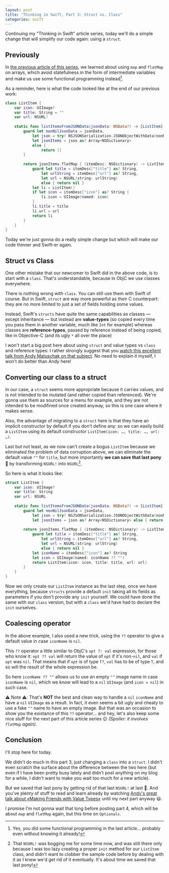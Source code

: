 ```yaml
---
layout: post
title: "Thinking in Swift, Part 3: Struct vs. Class"
categories: swift
---
```


Continuing my "Thinking in Swift" article series, today we'll do a simple change that will simplify our code again: using a `struct`.

## Previously

In [the previous article of this series](http://alisoftware.github.io/swift/2015/09/20/thinking-in-swift-2/), we learned about using `map` and `flatMap` on arrays, which avoid statefulness in the form of intermediate variables and make us use some functional programming instead[^fp].

[^fp]: Yes, you did some functional programming in the last article… probably even without knowing it already!

As a reminder, here is what the code looked like at the end of our previous work:

```swift
class ListItem {
    var icon: UIImage?
    var title: String = ""
    var url: NSURL!
    
    static func listItemsFromJSONData(jsonData: NSData?) -> [ListItem] {
        guard let nonNilJsonData = jsonData,
            let json = try? NSJSONSerialization.JSONObjectWithData(nonNilJsonData, options: []),
            let jsonItems = json as? Array<NSDictionary>
            else {
                return []
        }
        
        return jsonItems.flatMap { (itemDesc: NSDictionary) -> ListItem? in
            guard let title = itemDesc["title"] as? String,
                let urlString = itemDesc["url"] as? String,
                let url = NSURL(string: urlString)
                else { return nil }
            let li = ListItem()
            if let icon = itemDesc["icon"] as? String {
                li.icon = UIImage(named: icon)
            }
            li.title = title
            li.url = url
            return li
        }
    }
}
```

Today we're just gonna do a really simple change but which will make our code thinner and Swift-er again.

## Struct vs Class

One other mistake that our newcomer to Swift did in the above code, is to start with a `class`. That's understandable, because in ObjC we use classes everywhere. 

There is nothing wrong with `class`. You can still use them with Swift of course. But in Swift, `struct` are way more powerful as their C counterpart: they are no more limited to just a set of fields holding some values.

Instead, Swift's `structs` have quite the same capabilities as classes — except inheritance — but instead are **value-types** (so copied every time you pass them in another variable, much like `Int` for example) whereas classes are **reference-types**, passed by reference instead of being copied, like in Objective-C (and its ugly `*` all over the place)

I won't start a big post here about using `struct` and value types vs `class` and reference types: I rather strongly suggest that you [watch this excellent talk from Andy Matuschak on that subject](https://realm.io/news/andy-matuschak-controlling-complexity/). No need to explain it myself, I won't do better than Andy here!

## Converting our class to a struct

In our case, a `struct` seems more appropriate because it carries values, and is not intended to be mutated (and rather copied than referenced). We're gonna use them as sources for a menu for example, and they are not intended to be modifined once created anyway, so this is one case where it makes sense.

Also, the advantage of migrating to a `struct` here is that they have an implicit constructor by default if you don't define any: so we can easily build a `ListItem` using its default constructor `ListItem(icon: …, title: …, url: …)`.

Last but not least, as we now can't create a bogus `ListItem` because we eliminated the problem of data corruption above, we can eliminate the default value `""` for `title`, but more importantly **we can save that last pony** 🐴 by transforming `NSURL!` into `NSURL`[^about-time].

[^about-time]: That `NSURL!` was bogging me for some time now, and was still there only because I was too lazy creating a proper `init` method for our `ListItem` class, and didn't want to clobber the sample code before by dealing with it as I knew we'd get rid of it eventually. It's about time we saved that last pony!

So here is what it looks like:

```swift
struct ListItem {
    var icon: UIImage?
    var title: String
    var url: NSURL
    
    static func listItemsFromJSONData(jsonData: NSData?) -> [ListItem] {
        guard let nonNilJsonData = jsonData,
            let json = try? NSJSONSerialization.JSONObjectWithData(nonNilJsonData, options: []),
            let jsonItems = json as? Array<NSDictionary> else { return [] }
        
        return jsonItems.flatMap { (itemDesc: NSDictionary) -> ListItem? in
            guard let title = itemDesc["title"] as? String,
                let urlString = itemDesc["url"] as? String,
                let url = NSURL(string: urlString)
                else { return nil }
            let iconName = itemDesc["icon"] as? String
            let icon = UIImage(named: iconName ?? "")
            return ListItem(icon: icon, title: title, url: url)
        }
    }
}
```

Now we only create our `ListItem` instance as the last step, once we have everything, because `structs` provide a default `init` taking all its fields as parameters if you don't provide any `init` yourself. We could have done the same with our `class` version, but with a `class` we'd have had to declare the `init` ourselves.

## Coalescing operator

In the above example, I also used a new trick, using the `??` operator to give a default value in case `iconName` is `nil`.

This `??` operator a little similar to ObjC's `opt ?: val` expression, for those who know it: `opt ?? val` will return the value of `opt` if it's non-`nil`, and `val` if `opt` was `nil`. That means that if `opt` is of type `T?`, `val` has to be of type `T`, and so will the result of the whole expression be. 

So here `iconName ?? ""` allows us to use an empty `""` image name in case `iconName` is `nil`, which we know will lead to a `nil` `UIImage` (and `icon = nil`) in such case.

⚠️ Note ⚠️: That's **NOT** the best and clean way to handle a `nil` `iconName` and have a `nil` `UIImage` as a result. In fact, it even seems a bit ugly and cheaty to use a fake `""` name to have an empty image. But that was an occasion to show you the existance of this `??` operator… and hey, let's also keep some nice stuff for the next part of this article series 😉 _(Spoiler: it involves `flatMap` again)_.

## Conclusion

I'll stop here for today.

We didn't do much in this part 3, just changing a `class` into a `struct`. I didn't even scratch the surface about the difference between the two here (but even if I have been pretty busy lately and didn't post anything on my blog for a while, I didn't want to make you wait too much for a new article).

But we saved that last pony by getting rid of that last `NSURL!` at last 🎉. And you've plenty of stuff to read and learn already by watching [Andy's great talk about «Making Friends with Value Types»](https://realm.io/news/andy-matuschak-controlling-complexity/) until my next part anyway 😃.

I promise I'm not gonna wait that long before posting part 4, which will be about `map` and `flatMap` again, but this time on `Optionals`.
